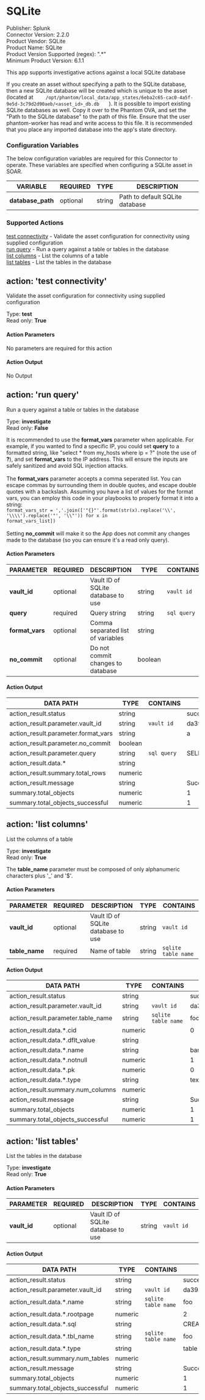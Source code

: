 [comment]: # "Auto-generated SOAR connector documentation"
# SQLite

Publisher: Splunk  
Connector Version: 2.2.0  
Product Vendor: SQLite  
Product Name: SQLite  
Product Version Supported (regex): ".\*"  
Minimum Product Version: 6.1.1  

This app supports investigative actions against a local SQLite database

[comment]: # " File: README.md"
[comment]: # "  Copyright (c) 2017-2024 Splunk Inc."
[comment]: # ""
[comment]: # "Licensed under the Apache License, Version 2.0 (the 'License');"
[comment]: # "you may not use this file except in compliance with the License."
[comment]: # "You may obtain a copy of the License at"
[comment]: # ""
[comment]: # "    http://www.apache.org/licenses/LICENSE-2.0"
[comment]: # ""
[comment]: # "Unless required by applicable law or agreed to in writing, software distributed under"
[comment]: # "the License is distributed on an 'AS IS' BASIS, WITHOUT WARRANTIES OR CONDITIONS OF ANY KIND,"
[comment]: # "either express or implied. See the License for the specific language governing permissions"
[comment]: # "and limitations under the License."
[comment]: # ""
If you create an asset without specifying a path to the SQLite database, then a new SQLite database
will be created which is unique to the asset (located at
`     /opt/phantom/local_data/app_states/6eba2c65-cac0-4a5f-9e5d-3c79d2d90aeb/<asset_id>_db.db    `
). It is possible to import existing SQLite databases as well. Copy it over to the Phantom OVA, and
set the "Path to the SQLite database" to the path of this file. Ensure that the user phantom-worker
has read and write access to this file. It is recommended that you place any imported database into
the app's state directory.


### Configuration Variables
The below configuration variables are required for this Connector to operate.  These variables are specified when configuring a SQLite asset in SOAR.

VARIABLE | REQUIRED | TYPE | DESCRIPTION
-------- | -------- | ---- | -----------
**database_path** |  optional  | string | Path to default SQLite database

### Supported Actions  
[test connectivity](#action-test-connectivity) - Validate the asset configuration for connectivity using supplied configuration  
[run query](#action-run-query) - Run a query against a table or tables in the database  
[list columns](#action-list-columns) - List the columns of a table  
[list tables](#action-list-tables) - List the tables in the database  

## action: 'test connectivity'
Validate the asset configuration for connectivity using supplied configuration

Type: **test**  
Read only: **True**

#### Action Parameters
No parameters are required for this action

#### Action Output
No Output  

## action: 'run query'
Run a query against a table or tables in the database

Type: **investigate**  
Read only: **False**

It is recommended to use the <b>format_vars</b> parameter when applicable. For example, if you wanted to find a specific IP, you could set <b>query</b> to a formatted string, like "select \* from my_hosts where ip = ?" (note the use of <b>?</b>), and set <b>format_vars</b> to the IP address. This will ensure the inputs are safely sanitized and avoid SQL injection attacks.<br><br>The <b>format_vars</b> parameter accepts a comma seperated list. You can escape commas by surrounding them in double quotes, and escape double quotes with a backslash. Assuming you have a list of values for the format vars, you can employ this code in your playbooks to properly format it into a string:<br> <code>format_vars_str = ','.join(['"{}"'.format(str(x).replace('\\\\', '\\\\\\\\').replace('"', '\\\\"')) for x in format_vars_list])</code><br><br>Setting <b>no_commit</b> will make it so the App does not commit any changes made to the database (so you can ensure it's a read only query).

#### Action Parameters
PARAMETER | REQUIRED | DESCRIPTION | TYPE | CONTAINS
--------- | -------- | ----------- | ---- | --------
**vault_id** |  optional  | Vault ID of SQLite database to use | string |  `vault id` 
**query** |  required  | Query string | string |  `sql query` 
**format_vars** |  optional  | Comma separated list of variables | string | 
**no_commit** |  optional  | Do not commit changes to database | boolean | 

#### Action Output
DATA PATH | TYPE | CONTAINS | EXAMPLE VALUES
--------- | ---- | -------- | --------------
action_result.status | string |  |   success  failed 
action_result.parameter.vault_id | string |  `vault id`  |   da39a3ee5e6b4b0d3255bfef95601890afd80709 
action_result.parameter.format_vars | string |  |   a 
action_result.parameter.no_commit | boolean |  |  
action_result.parameter.query | string |  `sql query`  |   SELECT \* FROM foo WHERE bar = ?; 
action_result.data.\* | string |  |  
action_result.summary.total_rows | numeric |  |  
action_result.message | string |  |   Successfully ran query 
summary.total_objects | numeric |  |   1 
summary.total_objects_successful | numeric |  |   1   

## action: 'list columns'
List the columns of a table

Type: **investigate**  
Read only: **True**

The <b>table_name</b> parameter must be composed of only alphanumeric characters plus '_' and '$'.

#### Action Parameters
PARAMETER | REQUIRED | DESCRIPTION | TYPE | CONTAINS
--------- | -------- | ----------- | ---- | --------
**vault_id** |  optional  | Vault ID of SQLite database to use | string |  `vault id` 
**table_name** |  required  | Name of table | string |  `sqlite table name` 

#### Action Output
DATA PATH | TYPE | CONTAINS | EXAMPLE VALUES
--------- | ---- | -------- | --------------
action_result.status | string |  |   success  failed 
action_result.parameter.vault_id | string |  `vault id`  |   da39a3ee5e6b4b0d3255bfef95601890afd80709 
action_result.parameter.table_name | string |  `sqlite table name`  |   foo 
action_result.data.\*.cid | numeric |  |   0 
action_result.data.\*.dflt_value | string |  |  
action_result.data.\*.name | string |  |   bar 
action_result.data.\*.notnull | numeric |  |   1 
action_result.data.\*.pk | numeric |  |   0 
action_result.data.\*.type | string |  |   text 
action_result.summary.num_columns | numeric |  |  
action_result.message | string |  |   Successfully listed columns 
summary.total_objects | numeric |  |   1 
summary.total_objects_successful | numeric |  |   1   

## action: 'list tables'
List the tables in the database

Type: **investigate**  
Read only: **True**

#### Action Parameters
PARAMETER | REQUIRED | DESCRIPTION | TYPE | CONTAINS
--------- | -------- | ----------- | ---- | --------
**vault_id** |  optional  | Vault ID of SQLite database to use | string |  `vault id` 

#### Action Output
DATA PATH | TYPE | CONTAINS | EXAMPLE VALUES
--------- | ---- | -------- | --------------
action_result.status | string |  |   success  failed 
action_result.parameter.vault_id | string |  `vault id`  |   da39a3ee5e6b4b0d3255bfef95601890afd80709 
action_result.data.\*.name | string |  `sqlite table name`  |   foo 
action_result.data.\*.rootpage | numeric |  |   2 
action_result.data.\*.sql | string |  |   CREATE TABLE foo (bar text NOT NULL) 
action_result.data.\*.tbl_name | string |  `sqlite table name`  |   foo 
action_result.data.\*.type | string |  |   table 
action_result.summary.num_tables | numeric |  |  
action_result.message | string |  |   Successfully listed tables 
summary.total_objects | numeric |  |   1 
summary.total_objects_successful | numeric |  |   1 